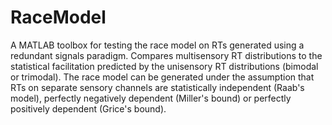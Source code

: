 # RaceModel
A MATLAB toolbox for testing the race model on RTs generated using a redundant signals paradigm. Compares multisensory RT distributions to the statistical facilitation predicted by the unisensory RT distributions (bimodal or trimodal). The race model can be generated under the assumption that RTs on separate sensory channels are statistically independent (Raab's model), perfectly negatively dependent (Miller's bound) or perfectly positively dependent (Grice's bound).
